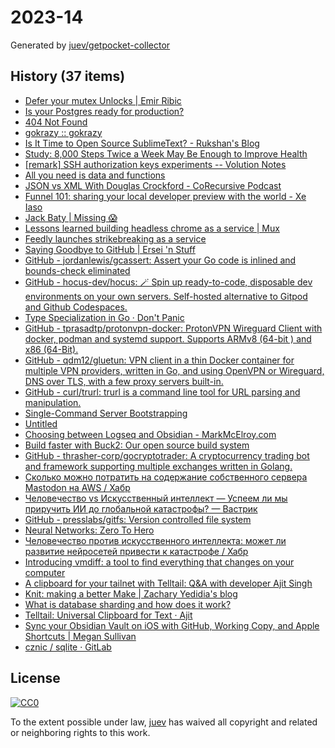 # 2023-14

Generated by [juev/getpocket-collector](https://github.com/juev/getpocket-collector)

## History (37 items)

- [Defer your mutex Unlocks | Emir Ribic](https://www.ribice.ba/defer-mutex-unlocks/)
- [Is your Postgres ready for production?](https://www.crunchydata.com/blog/is-your-postgres-ready-for-production)
- [404 Not Found](https://susam.net/maze/mastering-emacs-together.html)
- [gokrazy :: gokrazy](https://gokrazy.org)
- [Is It Time to Open Source SublimeText? - Rukshan's Blog](https://ruky.me/2023/03/30/is-it-time-to-open-source-sublimetext/)
- [Study: 8,000 Steps Twice a Week May Be Enough to Improve Health](https://www.prevention.com/health/a43453914/8000-steps-walking-for-health-study/)
- [[remark] SSH authorization keys experiments -- Volution Notes](https://notes.volution.ro/v1/2023/04/remarks/eb5109f6/)
- [All you need is data and functions](https://mckayla.blog/posts/all-you-need-is-data-and-functions.html)
- [JSON vs XML With Douglas Crockford - CoRecursive Podcast](https://corecursive.com/json-vs-xml-douglas-crockford/)
- [Funnel 101: sharing your local developer preview with the world - Xe Iaso](https://xeiaso.net/blog/tailscale-funnel-101/)
- [Jack Baty | Missing 😱](https://baty.net/2023/my-read-later-service-is-made-of-paper/)
- [Lessons learned building headless chrome as a service | Mux](https://www.mux.com/blog/lessons-learned-building-headless-chrome-as-a-service)
- [Feedly launches strikebreaking as a service](https://newsletter.mollywhite.net/p/feedly-launches-strikebreaking-as)
- [Saying Goodbye to GitHub | Ersei 'n Stuff](https://ersei.net/en/blog/bye-bye-github)
- [GitHub - jordanlewis/gcassert: Assert your Go code is inlined and bounds-check eliminated](https://github.com/jordanlewis/gcassert)
- [GitHub - hocus-dev/hocus: 🪄 Spin up ready-to-code, disposable dev environments on your own servers. Self-hosted alternative to Gitpod and Github Codespaces.](https://github.com/hocus-dev/hocus)
- [Type Specialization in Go · Don't Panic](https://commaok.xyz/post/type_specialization/)
- [GitHub - tprasadtp/protonvpn-docker: ProtonVPN Wireguard Client with docker, podman and systemd support. Supports ARMv8 (64-bit ) and x86 (64-Bit).](https://github.com/tprasadtp/protonvpn-docker)
- [GitHub - qdm12/gluetun: VPN client in a thin Docker container for multiple VPN providers, written in Go, and using OpenVPN or Wireguard, DNS over TLS, with a few proxy servers built-in.](https://github.com/qdm12/gluetun)
- [GitHub - curl/trurl: trurl is a command line tool for URL parsing and manipulation.](https://github.com/curl/trurl)
- [Single-Command Server Bootstrapping](https://galowicz.de/2023/04/05/single-command-server-bootstrap/)
- [Untitled](https://strongboxsafe.com/updates/the-most-secure-password-manager-now-available-on-macos-strongbox-zero)
- [Choosing between Logseq and Obsidian - MarkMcElroy.com](https://markmcelroy.com/choosing-between-logseq-and-obsidian/)
- [Build faster with Buck2: Our open source build system](https://engineering.fb.com/2023/04/06/open-source/buck2-open-source-large-scale-build-system/)
- [GitHub - thrasher-corp/gocryptotrader: A cryptocurrency trading bot and framework supporting multiple exchanges written in Golang.](https://github.com/thrasher-corp/gocryptotrader)
- [Сколько можно потратить на содержание собственного сервера Mastodon на AWS / Хабр](https://habr.com/ru/companies/ruvds/articles/727100/)
- [Человечество vs Искусственный интеллект — Успеем ли мы приручить ИИ до глобальной катастрофы? — Вастрик](https://vas3k.blog/blog/ai_alignment/)
- [GitHub - presslabs/gitfs: Version controlled file system](https://github.com/presslabs/gitfs)
- [Neural Networks: Zero To Hero](https://karpathy.ai/zero-to-hero.html)
- [Человечество против искусственного интеллекта: может ли развитие нейросетей привести к катастрофе / Хабр](https://habr.com/ru/companies/ods/articles/727158/)
- [Introducing vmdiff: a tool to find everything that changes on your computer](https://community.atlassian.com/t5/Trust-Security-articles/Introducing-vmdiff-a-tool-to-find-everything-that-changes-on/ba-p/2321969)
- [A clipboard for your tailnet with Telltail: Q&A with developer Ajit Singh](https://tailscale.dev/blog/telltail-universal-clipboard-ajit-singh-interview)
- [Knit: making a better Make | Zachary Yedidia's blog](https://zyedidia.github.io/blog/posts/3-knit-better-make/)
- [What is database sharding and how does it work?](https://planetscale.com/blog/what-is-database-sharding-and-how-does-it-work)
- [Telltail: Universal Clipboard for Text · Ajit](https://hemarkable.com/prose/telltail)
- [Sync your Obsidian Vault on iOS with GitHub, Working Copy, and Apple Shortcuts | Megan Sullivan](https://meganesulli.com/blog/sync-obsidian-vault-iphone-ipad/)
- [cznic / sqlite · GitLab](https://gitlab.com/cznic/sqlite)

## License

[![CC0](https://mirrors.creativecommons.org/presskit/buttons/88x31/svg/cc-zero.svg)](https://creativecommons.org/publicdomain/zero/1.0/)

To the extent possible under law, [juev](https://github.com/juev) has waived all copyright and related or neighboring rights to this work.
